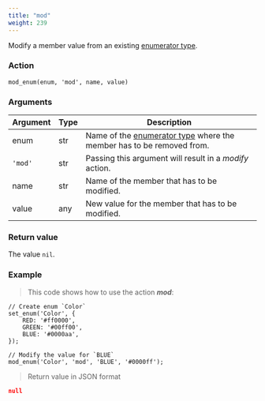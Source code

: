 ```yaml
---
title: "mod"
weight: 239
---
```


Modify a member value from an existing [enumerator type](../../../data-types/enum).


### Action

`mod_enum(enum, 'mod', name, value)`

### Arguments

Argument | Type | Description
-------- | ---- | -----------
enum | str | Name of the [enumerator type](../../../data-types/enum) where the member has to be removed from.
`'mod'` | str | Passing this argument will result in a *modify* action.
name | str | Name of the member that has to be modified.
value | any | New value for the member that has to be modified.

### Return value

The value `nil`.

### Example

> This code shows how to use the action ***mod***:

```thingsdb,json_response
// Create enum `Color`
set_enum('Color', {
    RED: '#ff0000',
    GREEN: '#00ff00',
    BLUE: '#0000aa',
});

// Modify the value for `BLUE`
mod_enum('Color', 'mod', 'BLUE', '#0000ff');
```

> Return value in JSON format

```json
null
```
